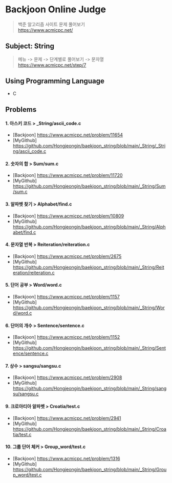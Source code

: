 Backjoon Online Judge
======================
> 백준 알고리즘 사이트 문제 풀어보기   
> <https://www.acmicpc.net/>   

Subject: String
------------------------------------------
> 메뉴 -> 문제 -> 단계별로 풀어보기 -> 문자열   
> <https://www.acmicpc.net/step/7>

Using Programming Language
---------------------
* C

Problems
---------------
#### 1. 아스키 코드 > _String/ascii_code.c
* [Backjoon] <https://www.acmicpc.net/problem/11654>
* [MyGithub] <https://github.com/Hongjeongin/baekjoon_string/blob/main/_String/_String/ascii_code.c>
#### 2. 숫자의 합 > Sum/sum.c
* [Backjoon] <https://www.acmicpc.net/problem/11720>
* [MyGithub] <https://github.com/Hongjeongin/baekjoon_string/blob/main/_String/Sum/sum.c>
#### 3. 알파벳 찾기 > Alphabet/find.c
* [Backjoon] <https://www.acmicpc.net/problem/10809>
* [MyGithub] <https://github.com/Hongjeongin/baekjoon_string/blob/main/_String/Alphabet/find.c>
#### 4. 문자열 반복 > Reiteration/reiteration.c
* [Backjoon] <https://www.acmicpc.net/problem/2675>
* [MyGithub] <https://github.com/Hongjeongin/baekjoon_string/blob/main/_String/Reiteration/reiteration.c>
#### 5. 단어 공부 > Word/word.c
* [Backjoon] <https://www.acmicpc.net/problem/1157>
* [MyGithub] <https://github.com/Hongjeongin/baekjoon_string/blob/main/_String/Word/word.c>
#### 6. 단어의 개수 > Sentence/sentence.c
* [Backjoon] <https://www.acmicpc.net/problem/1152>
* [MyGithub] <https://github.com/Hongjeongin/baekjoon_string/blob/main/_String/Sentence/sentence.c>
#### 7. 상수 > sangsu/sangsu.c
* [Backjoon] <https://www.acmicpc.net/problem/2908>
* [MyGithub] <https://github.com/Hongjeongin/baekjoon_string/blob/main/_String/sangsu/sangsu.c>   
#### 9. 크로아티아 알파벳 > Croatia/test.c
* [Backjoon] <https://www.acmicpc.net/problem/2941>
* [MyGithub] <https://github.com/Hongjeongin/baekjoon_string/blob/main/_String/Croatia/test.c>
#### 10. 그룹 단어 체커 > Group_word/test.c
* [Backjoon] <https://www.acmicpc.net/problem/1316>
* [MyGithub] <https://github.com/Hongjeongin/baekjoon_string/blob/main/_String/Group_word/test.c>
